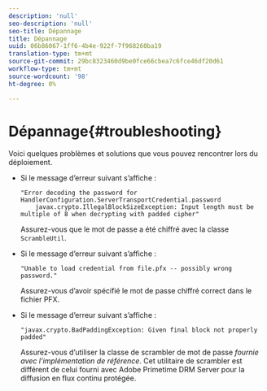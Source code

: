 ```yaml
---
description: 'null'
seo-description: 'null'
seo-title: Dépannage
title: Dépannage
uuid: 06b86067-1ff6-4b4e-922f-7f968260ba19
translation-type: tm+mt
source-git-commit: 29bc8323460d9be0fce66cbea7c6fce46df20d61
workflow-type: tm+mt
source-wordcount: '98'
ht-degree: 0%

---
```



# Dépannage{#troubleshooting}

Voici quelques problèmes et solutions que vous pouvez rencontrer lors du déploiement.

* Si le message d’erreur suivant s’affiche :

   ```
   "Error decoding the password for HandlerConfiguration.ServerTransportCredential.password  
       javax.crypto.IllegalBlockSizeException: Input length must be multiple of 8 when decrypting with padded cipher"
   ```

   Assurez-vous que le mot de passe a été chiffré avec la classe `ScrambleUtil`.

* Si le message d’erreur suivant s’affiche :

   ```
   "Unable to load credential from file.pfx -- possibly wrong password."
   ```

   Assurez-vous d’avoir spécifié le mot de passe chiffré correct dans le fichier PFX.

* Si le message d’erreur suivant s’affiche :

   ```
   "javax.crypto.BadPaddingException: Given final block not properly padded"
   ```

   Assurez-vous d’utiliser la classe de scrambler de mot de passe *fournie avec l’implémentation de référence*. Cet utilitaire de scrambler est différent de celui fourni avec Adobe Primetime DRM Server pour la diffusion en flux continu protégée.

